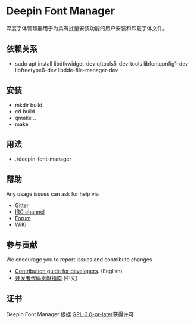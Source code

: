 # Deepin Font Manager

深度字体管理器用于为具有批量安装功能的用户安装和卸载字体文件。

## 依赖关系

* sudo apt install libdtkwidget-dev qttools5-dev-tools libfontconfig1-dev libfreetype6-dev libdde-file-manager-dev

## 安装

* mkdir build
* cd build
* qmake ..
* make

## 用法

* ./deepin-font-manager

## 帮助

Any usage issues can ask for help via

* [Gitter](https://gitter.im/orgs/linuxdeepin/rooms)
* [IRC channel](https://webchat.freenode.net/?channels=deepin)
* [Forum](https://bbs.deepin.org)
* [WiKi](https://wiki.deepin.org/)

## 参与贡献

We encourage you to report issues and contribute changes

* [Contribution guide for developers](https://github.com/linuxdeepin/developer-center/wiki/Contribution-Guidelines-for-Developers-en). (English)
* [开发者代码贡献指南](https://github.com/linuxdeepin/developer-center/wiki/Contribution-Guidelines-for-Developers) (中文)

## 证书

Deepin Font Manager 根据 [GPL-3.0-or-later](LICENSE)获得许可.

